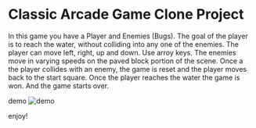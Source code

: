 
# Classic Arcade Game Clone Project

In this game you have a Player and Enemies (Bugs). 
The goal of the player is to reach the water, without colliding into any one of the enemies. 
The player can move left, right, up and down. Use arroy keys.
The enemies move in varying speeds on the paved block portion of the scene. 
Once a the player collides with an enemy, the game is reset and the player moves back to the start square. 
Once the player reaches the water the game is won.
And the game starts over.

demo
![demo](https://github.com/Kuldyaev/arcade/blob/master/images/demo.gif)  

enjoy!












